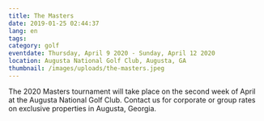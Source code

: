 ```yaml
---
title: The Masters
date: 2019-01-25 02:44:37
lang: en
tags:
category: golf
eventdate: Thursday, April 9 2020 - Sunday, April 12 2020
location: Augusta National Golf Club, Augusta, GA
thumbnail: /images/uploads/the-masters.jpeg
---
```


The 2020 Masters tournament will take place on the second week of April at the Augusta National Golf Club. Contact us for corporate or group rates on exclusive properties in Augusta, Georgia.  